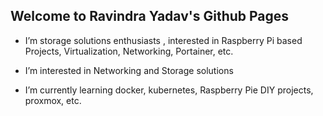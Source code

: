 ## Welcome to Ravindra Yadav's Github Pages

- I’m storage solutions enthusiasts , interested in Raspberry Pi based Projects, Virtualization, Networking, Portainer, etc.

- I’m interested in Networking and Storage solutions

- I’m currently learning docker, kubernetes, Raspberry Pie DIY projects, proxmox, etc.

